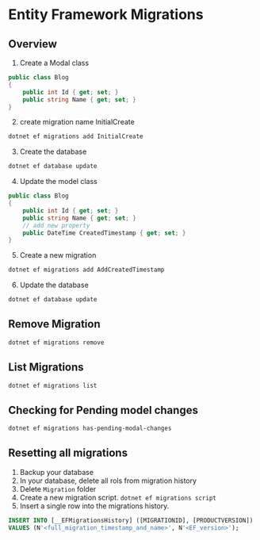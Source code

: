 # Entity Framework Migrations

## Overview

1. Create a Modal class

```csharp
public class Blog
{
    public int Id { get; set; }
    public string Name { get; set; }
}
```

2. create migration name InitialCreate

```bash
dotnet ef migrations add InitialCreate
```

3. Create the database

```bash
dotnet ef database update
```

4. Update the model class

```csharp
public class Blog
{
    public int Id { get; set; }
    public string Name { get; set; }
    // add new property
    public DateTime CreatedTimestamp { get; set; }
}
```

5. Create a new migration

```bash
dotnet ef migrations add AddCreatedTimestamp
```

6. Update the database

```bash
dotnet ef database update
```

## Remove Migration 

```bash
dotnet ef migrations remove
```

## List Migrations

```bash 
dotnet ef migrations list
```

## Checking for Pending model changes

```bash
dotnet ef migrations has-pending-modal-changes
```

## Resetting all migrations

1. Backup your database
2. In your database, delete all rols from migration history
3. Delete `Migration` folder
4. Create a new migration script. `dotnet ef migrations script`
5. Insert a single row into the migrations history.

```SQL 
INSERT INTO [__EFMigrationsHistory] ([MIGRATIONID], [PRODUCTVERSION])
VALUES (N'<full_migration_timestamp_and_name>', N'<EF_version>');
```